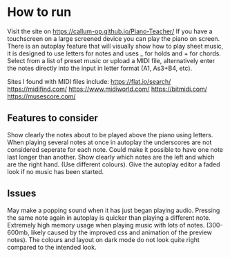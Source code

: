 # How to run
Visit the site on https://callum-op.github.io/Piano-Teacher/ 
If you have a touchscreen on a large screened device you can play the piano on screen.
There is an autoplay feature that will visually show how to play sheet music, it is designed to use letters for notes and uses _ for holds and + for chords.
Select from a list of preset music or upload a MIDI file, alternatively enter the notes directly into the input in letter format (A1, As3+B4, etc).

Sites I found with MIDI files include: 
https://flat.io/search/
https://midifind.com/
https://www.midiworld.com/
https://bitmidi.com/
https://musescore.com/

## Features to consider
Show clearly the notes about to be played above the piano using letters.
When playing several notes at once in autoplay the underscores are not considered seperate for each note. Could make it possible to have one note last longer than another.
Show clearly which notes are the left and which are the right hand. (Use different colours).
Give the autoplay editor a faded look if no music has been started.

## Issues
May make a popping sound when it has just began playing audio.
Pressing the same note again in autoplay is quicker than playing a different note.
Extremely high memory usage when playing music with lots of notes. (300-600mb, likely caused by the improved css and animation of the preview notes).
The colours and layout on dark mode do not look quite right compared to the intended look.